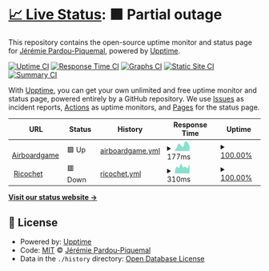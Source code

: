 # [📈 Live Status](https://jrmi.github.io/airboardgame_upptime): <!--live status--> **🟧 Partial outage**

This repository contains the open-source uptime monitor and status page for [Jérémie Pardou-Piquemal](https://airboardgame.net), powered by [Upptime](https://github.com/upptime/upptime).

[![Uptime CI](https://github.com/koj-co/upptime/workflows/Uptime%20CI/badge.svg)](https://github.com/koj-co/upptime/actions?query=workflow%3A%22Uptime+CI%22)
[![Response Time CI](https://github.com/koj-co/upptime/workflows/Response%20Time%20CI/badge.svg)](https://github.com/koj-co/upptime/actions?query=workflow%3A%22Response+Time+CI%22)
[![Graphs CI](https://github.com/koj-co/upptime/workflows/Graphs%20CI/badge.svg)](https://github.com/koj-co/upptime/actions?query=workflow%3A%22Graphs+CI%22)
[![Static Site CI](https://github.com/koj-co/upptime/workflows/Static%20Site%20CI/badge.svg)](https://github.com/koj-co/upptime/actions?query=workflow%3A%22Static+Site+CI%22)
[![Summary CI](https://github.com/koj-co/upptime/workflows/Summary%20CI/badge.svg)](https://github.com/koj-co/upptime/actions?query=workflow%3A%22Summary+CI%22)

With [Upptime](https://upptime.js.org), you can get your own unlimited and free uptime monitor and status page, powered entirely by a GitHub repository. We use [Issues](https://github.com/jrmi/airboardgame_upptime/issues) as incident reports, [Actions](https://github.com/jrmi/airboardgame_upptime/actions) as uptime monitors, and [Pages](https://jrmi.github.io/airboardgame_upptime) for the status page.

<!--start: status pages-->
<!-- This summary is generated by Upptime (https://github.com/upptime/upptime) -->
<!-- Do not edit this manually, your changes will be overwritten -->
<!-- prettier-ignore -->
| URL | Status | History | Response Time | Uptime |
| --- | ------ | ------- | ------------- | ------ |
| <img alt="" src="https://icons.duckduckgo.com/ip3/airboardgame.net.ico" height="13"> [Airboardgame](https://airboardgame.net) | 🟩 Up | [airboardgame.yml](https://github.com/jrmi/airboardgame_upptime/commits/HEAD/history/airboardgame.yml) | <details><summary><img alt="Response time graph" src="./graphs/airboardgame/response-time-week.png" height="20"> 177ms</summary><br><a href="https://jrmi.github.io/airboardgame_upptime/history/airboardgame"><img alt="Response time 180" src="https://img.shields.io/endpoint?url=https%3A%2F%2Fraw.githubusercontent.com%2Fjrmi%2Fairboardgame_upptime%2FHEAD%2Fapi%2Fairboardgame%2Fresponse-time.json"></a><br><a href="https://jrmi.github.io/airboardgame_upptime/history/airboardgame"><img alt="24-hour response time 134" src="https://img.shields.io/endpoint?url=https%3A%2F%2Fraw.githubusercontent.com%2Fjrmi%2Fairboardgame_upptime%2FHEAD%2Fapi%2Fairboardgame%2Fresponse-time-day.json"></a><br><a href="https://jrmi.github.io/airboardgame_upptime/history/airboardgame"><img alt="7-day response time 177" src="https://img.shields.io/endpoint?url=https%3A%2F%2Fraw.githubusercontent.com%2Fjrmi%2Fairboardgame_upptime%2FHEAD%2Fapi%2Fairboardgame%2Fresponse-time-week.json"></a><br><a href="https://jrmi.github.io/airboardgame_upptime/history/airboardgame"><img alt="30-day response time 209" src="https://img.shields.io/endpoint?url=https%3A%2F%2Fraw.githubusercontent.com%2Fjrmi%2Fairboardgame_upptime%2FHEAD%2Fapi%2Fairboardgame%2Fresponse-time-month.json"></a><br><a href="https://jrmi.github.io/airboardgame_upptime/history/airboardgame"><img alt="1-year response time 184" src="https://img.shields.io/endpoint?url=https%3A%2F%2Fraw.githubusercontent.com%2Fjrmi%2Fairboardgame_upptime%2FHEAD%2Fapi%2Fairboardgame%2Fresponse-time-year.json"></a></details> | <details><summary><a href="https://jrmi.github.io/airboardgame_upptime/history/airboardgame">100.00%</a></summary><a href="https://jrmi.github.io/airboardgame_upptime/history/airboardgame"><img alt="All-time uptime 100.00%" src="https://img.shields.io/endpoint?url=https%3A%2F%2Fraw.githubusercontent.com%2Fjrmi%2Fairboardgame_upptime%2FHEAD%2Fapi%2Fairboardgame%2Fuptime.json"></a><br><a href="https://jrmi.github.io/airboardgame_upptime/history/airboardgame"><img alt="24-hour uptime 100.00%" src="https://img.shields.io/endpoint?url=https%3A%2F%2Fraw.githubusercontent.com%2Fjrmi%2Fairboardgame_upptime%2FHEAD%2Fapi%2Fairboardgame%2Fuptime-day.json"></a><br><a href="https://jrmi.github.io/airboardgame_upptime/history/airboardgame"><img alt="7-day uptime 100.00%" src="https://img.shields.io/endpoint?url=https%3A%2F%2Fraw.githubusercontent.com%2Fjrmi%2Fairboardgame_upptime%2FHEAD%2Fapi%2Fairboardgame%2Fuptime-week.json"></a><br><a href="https://jrmi.github.io/airboardgame_upptime/history/airboardgame"><img alt="30-day uptime 100.00%" src="https://img.shields.io/endpoint?url=https%3A%2F%2Fraw.githubusercontent.com%2Fjrmi%2Fairboardgame_upptime%2FHEAD%2Fapi%2Fairboardgame%2Fuptime-month.json"></a><br><a href="https://jrmi.github.io/airboardgame_upptime/history/airboardgame"><img alt="1-year uptime 99.99%" src="https://img.shields.io/endpoint?url=https%3A%2F%2Fraw.githubusercontent.com%2Fjrmi%2Fairboardgame_upptime%2FHEAD%2Fapi%2Fairboardgame%2Fuptime-year.json"></a></details>
| <img alt="" src="https://icons.duckduckgo.com/ip3/ricochetjs-deploy-production.up.railway.app.ico" height="13"> [Ricochet](https://ricochetjs-deploy-production.up.railway.app/store/game?fields=_id%2Cboard%2Cowner) | 🟥 Down | [ricochet.yml](https://github.com/jrmi/airboardgame_upptime/commits/HEAD/history/ricochet.yml) | <details><summary><img alt="Response time graph" src="./graphs/ricochet/response-time-week.png" height="20"> 310ms</summary><br><a href="https://jrmi.github.io/airboardgame_upptime/history/ricochet"><img alt="Response time 336" src="https://img.shields.io/endpoint?url=https%3A%2F%2Fraw.githubusercontent.com%2Fjrmi%2Fairboardgame_upptime%2FHEAD%2Fapi%2Fricochet%2Fresponse-time.json"></a><br><a href="https://jrmi.github.io/airboardgame_upptime/history/ricochet"><img alt="24-hour response time 427" src="https://img.shields.io/endpoint?url=https%3A%2F%2Fraw.githubusercontent.com%2Fjrmi%2Fairboardgame_upptime%2FHEAD%2Fapi%2Fricochet%2Fresponse-time-day.json"></a><br><a href="https://jrmi.github.io/airboardgame_upptime/history/ricochet"><img alt="7-day response time 310" src="https://img.shields.io/endpoint?url=https%3A%2F%2Fraw.githubusercontent.com%2Fjrmi%2Fairboardgame_upptime%2FHEAD%2Fapi%2Fricochet%2Fresponse-time-week.json"></a><br><a href="https://jrmi.github.io/airboardgame_upptime/history/ricochet"><img alt="30-day response time 406" src="https://img.shields.io/endpoint?url=https%3A%2F%2Fraw.githubusercontent.com%2Fjrmi%2Fairboardgame_upptime%2FHEAD%2Fapi%2Fricochet%2Fresponse-time-month.json"></a><br><a href="https://jrmi.github.io/airboardgame_upptime/history/ricochet"><img alt="1-year response time 357" src="https://img.shields.io/endpoint?url=https%3A%2F%2Fraw.githubusercontent.com%2Fjrmi%2Fairboardgame_upptime%2FHEAD%2Fapi%2Fricochet%2Fresponse-time-year.json"></a></details> | <details><summary><a href="https://jrmi.github.io/airboardgame_upptime/history/ricochet">100.00%</a></summary><a href="https://jrmi.github.io/airboardgame_upptime/history/ricochet"><img alt="All-time uptime 99.87%" src="https://img.shields.io/endpoint?url=https%3A%2F%2Fraw.githubusercontent.com%2Fjrmi%2Fairboardgame_upptime%2FHEAD%2Fapi%2Fricochet%2Fuptime.json"></a><br><a href="https://jrmi.github.io/airboardgame_upptime/history/ricochet"><img alt="24-hour uptime 100.00%" src="https://img.shields.io/endpoint?url=https%3A%2F%2Fraw.githubusercontent.com%2Fjrmi%2Fairboardgame_upptime%2FHEAD%2Fapi%2Fricochet%2Fuptime-day.json"></a><br><a href="https://jrmi.github.io/airboardgame_upptime/history/ricochet"><img alt="7-day uptime 100.00%" src="https://img.shields.io/endpoint?url=https%3A%2F%2Fraw.githubusercontent.com%2Fjrmi%2Fairboardgame_upptime%2FHEAD%2Fapi%2Fricochet%2Fuptime-week.json"></a><br><a href="https://jrmi.github.io/airboardgame_upptime/history/ricochet"><img alt="30-day uptime 100.00%" src="https://img.shields.io/endpoint?url=https%3A%2F%2Fraw.githubusercontent.com%2Fjrmi%2Fairboardgame_upptime%2FHEAD%2Fapi%2Fricochet%2Fuptime-month.json"></a><br><a href="https://jrmi.github.io/airboardgame_upptime/history/ricochet"><img alt="1-year uptime 100.00%" src="https://img.shields.io/endpoint?url=https%3A%2F%2Fraw.githubusercontent.com%2Fjrmi%2Fairboardgame_upptime%2FHEAD%2Fapi%2Fricochet%2Fuptime-year.json"></a></details>

<!--end: status pages-->

[**Visit our status website →**](https://jrmi.github.io/airboardgame_upptime)

## 📄 License

- Powered by: [Upptime](https://github.com/upptime/upptime)
- Code: [MIT](./LICENSE) © [Jérémie Pardou-Piquemal](https://airboardgame.net)
- Data in the `./history` directory: [Open Database License](https://opendatacommons.org/licenses/odbl/1-0/)
